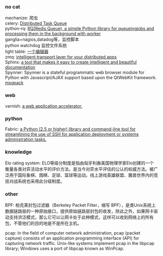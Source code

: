 ### no cat ###

mechanize: 爬虫
<br>
celery: [Distributed Task Queue](http://www.celeryproject.org/)
<br>
python-rq: [RQ(Redis Queue), a simple Python library for queueingjobs and processing them in the background with worker](http://python-rq.org/)
<br>
ganglia+nagios,datadog等，监控脚本
<br>
python watchdog 监控文件系统
<br>
light table: [一个编辑器](http://www.lighttable.com/)
<br>
zmq: [intelligent transport layer for your distributed apps](http://zeromq.org/intro:read-the-manual)
<br>
Sphinx: [ a tool that makes it easy to create intelligent and beautiful documentation](http://sphinx-doc.org/index.html)
<br>
Spynner: Spynner is a stateful programmatic web browser module for Python with Javascript/AJAX support based upon the QtWebKit framework.
[msgpack](http://msgpack.org/)

### web ###

varnish: [a web application accelerator.](https://www.varnish-cache.org)


### python ###
Fabric: [a Python (2.5 or higher) library and command-line tool for streamlining the use of SSH for application deployment or systems administration tasks.](http://docs.fabfile.org/)


### knowledge ###
Elo rating system: ELO等级分制度是指由匈牙利裔美国物理学家Elo创建的一个衡量各类对弈活动水平的评价方法，是当今对弈水平评估的公认的权威方法。被广泛用于国际象棋、围棋、足球、篮球等运动。线上游戏英雄联盟、魔兽世界内的竞技对战系统也采用此分级制度。

### other ###

BPF: 柏克莱封包过滤器（Berkeley Packet Filter，缩写 BPF），是类Unix系统上数据链路层的一种原始接口，提供原始链路层封包的收发，除此之外，如果网卡驱动支持洪泛模式，那么它可以让网卡处于此种模式，这样可以收到网络上的所有包，不管他们的目的地是不是所在主机。


pcap: In the field of computer network administration, pcap (packet capture) consists of an application programming interface (API) for capturing network traffic. Unix-like systems implement pcap in the libpcap library; Windows uses a port of libpcap known as WinPcap.
